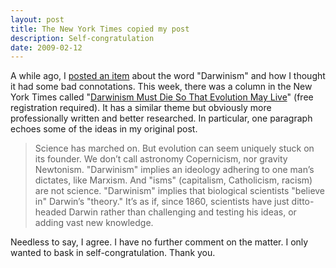 ```yaml
---
layout: post
title: The New York Times copied my post
description: Self-congratulation
date: 2009-02-12
---
```


A while ago, I [posted an item](../2007-03-07-thoughts-on-the-god-delusion-darwinism) about the word "Darwinism" and how I thought it had some bad connotations. This week, there was a column in the New York Times called "[Darwinism Must Die So That Evolution May Live](http://www.nytimes.com/2009/02/10/science/10essa.html?sq=darwinism&st=cse&scp=1&pagewanted=all "Darwinism Must Die So That Evolution May Live")" (free registration required). It has a similar theme but obviously more professionally written and better researched. In particular, one paragraph echoes some of the ideas in my original post.  

> Science has marched on. But evolution can seem uniquely stuck on its founder. We don’t call astronomy Copernicism, nor gravity Newtonism. "Darwinism" implies an ideology adhering to one man’s dictates, like Marxism. And "isms" (capitalism, Catholicism, racism) are not science. "Darwinism" implies that biological scientists "believe in" Darwin’s "theory." It’s as if, since 1860, scientists have just ditto-headed Darwin rather than challenging and testing his ideas, or adding vast new knowledge.  

Needless to say, I agree. I have no further comment on the matter. I only wanted to bask in self-congratulation. Thank you.
